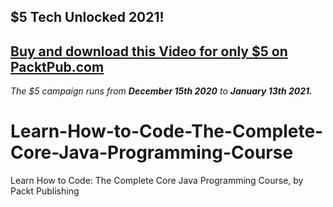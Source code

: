 ## $5 Tech Unlocked 2021!
[Buy and download this Video for only $5 on PacktPub.com](https://www.packtpub.com/product/learn-how-to-code-the-complete-core-java-programming-course-video/9781800568471)
-----
*The $5 campaign         runs from __December 15th 2020__ to __January 13th 2021.__*

# Learn-How-to-Code-The-Complete-Core-Java-Programming-Course
Learn How to Code: The Complete Core Java Programming Course, by Packt Publishing
